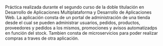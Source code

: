 Práctica realizada durante el segundo curso de la doble titulación en Desarrollo de Aplicaciones Multiplataforma y Desarrollo de Aplicaciones Web.
La aplicación consta de un portal de administración de una tienda desde el cual se pueden administrar usuarios, pedidos, productos, proveedores y pedidos a los mismos, promociones y avisos automatizadps en función del stock. Tambien consta de microservicios para poder realizar compras a traves de otra aplicación.
